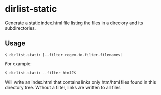 # dirlist-static

Generate a static index.html file listing the files in a directory and its
subdirectories.

## Usage

    $ dirlist-static [--filter regex-to-filter-filenames]

For example:

    $ dirlist-static --filter html?$

Will write an index.html that contains links only htm/html files found in this
directory tree. Without a filter, links are written to all files.
